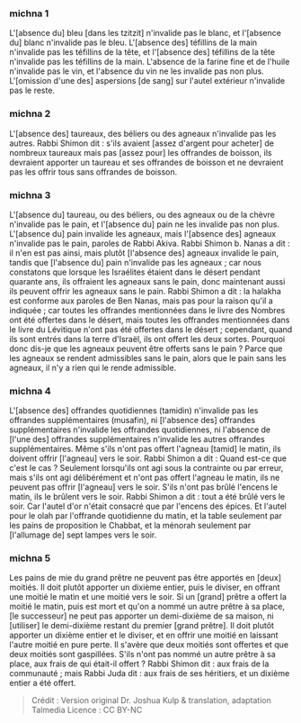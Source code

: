 
### michna 1
L'[absence du] bleu [dans les tzitzit] n'invalide pas le blanc, et l'[absence du] blanc n'invalide pas le bleu. L'[absence des] téfillins de la main n'invalide pas les téfillins de la tête, et l'[absence des] téfillins de la tête n'invalide pas les téfillins de la main. L'absence de la farine fine et de l'huile n'invalide pas le vin, et l'absence du vin ne les invalide pas non plus. L'[omission d'une des] aspersions [de sang] sur l'autel extérieur n'invalide pas le reste.

### michna 2
L'[absence des] taureaux, des béliers ou des agneaux n'invalide pas les autres. Rabbi Shimon dit : s'ils avaient [assez d'argent pour acheter] de nombreux taureaux mais pas [assez pour] les offrandes de boisson, ils devraient apporter un taureau et ses offrandes de boisson et ne devraient pas les offrir tous sans offrandes de boisson.

### michna 3
L'[absence du] taureau, ou des béliers, ou des agneaux ou de la chèvre n'invalide pas le pain, et l'[absence du] pain ne les invalide pas non plus. L'[absence du] pain invalide les agneaux, mais l'[absence des] agneaux n'invalide pas le pain, paroles de Rabbi Akiva. Rabbi Shimon b. Nanas a dit : il n'en est pas ainsi, mais plutôt [l'absence des] agneaux invalide le pain, tandis que [l'absence du] pain n'invalide pas les agneaux ; car nous constatons que lorsque les Israélites étaient dans le désert pendant quarante ans, ils offraient les agneaux sans le pain, donc maintenant aussi ils peuvent offrir les agneaux sans le pain. Rabbi Shimon a dit : la halakha est conforme aux paroles de Ben Nanas, mais pas pour la raison qu'il a indiquée ; car toutes les offrandes mentionnées dans le livre des Nombres ont été offertes dans le désert, mais toutes les offrandes mentionnées dans le livre du Lévitique n'ont pas été offertes dans le désert ; cependant, quand ils sont entrés dans la terre d'Israël, ils ont offert les deux sortes. Pourquoi donc dis-je que les agneaux peuvent être offerts sans le pain ? Parce que les agneaux se rendent admissibles sans le pain, alors que le pain sans les agneaux, il n'y a rien qui le rende admissible.

### michna 4
L'[absence des] offrandes quotidiennes (tamidin) n'invalide pas les offrandes supplémentaires (musafin), ni [l'absence des] offrandes supplémentaires n'invalide les offrandes quotidiennes, ni l'absence de [l'une des] offrandes supplémentaires n'invalide les autres offrandes supplémentaires. Même s'ils n'ont pas offert l'agneau [tamid] le matin, ils doivent offrir [l'agneau] vers le soir. Rabbi Shimon a dit : Quand est-ce que c'est le cas ? Seulement lorsqu'ils ont agi sous la contrainte ou par erreur, mais s'ils ont agi délibérément et n'ont pas offert l'agneau le matin, ils ne peuvent pas offrir [l'agneau] vers le soir. S'ils n'ont pas brûlé l'encens le matin, ils le brûlent vers le soir. Rabbi Shimon a dit : tout a été brûlé vers le soir. Car l'autel d'or n'était consacré que par l'encens des épices. Et l'autel pour le olah par l'offrande quotidienne du matin, et la table seulement par les pains de proposition le Chabbat, et la ménorah seulement par [l'allumage de] sept lampes vers le soir.

### michna 5
Les pains de mie du grand prêtre ne peuvent pas être apportés en [deux] moitiés. Il doit plutôt apporter un dixième entier, puis le diviser, en offrant une moitié le matin et une moitié vers le soir. Si un [grand] prêtre a offert la moitié le matin, puis est mort et qu'on a nommé un autre prêtre à sa place, [le successeur] ne peut pas apporter un demi-dixième de sa maison, ni [utiliser] le demi-dixième restant du premier [grand prêtre]. Il doit plutôt apporter un dixième entier et le diviser, et en offrir une moitié en laissant l'autre moitié en pure perte. Il s'avère que deux moitiés sont offertes et que deux moitiés sont gaspillées. S'ils n'ont pas nommé un autre prêtre à sa place, aux frais de qui était-il offert ? Rabbi Shimon dit : aux frais de la communauté ; mais Rabbi Juda dit : aux frais de ses héritiers, et un dixième entier a été offert.

>Crédit : Version original Dr. Joshua Kulp & translation, adaptation Talmedia
>Licence : CC BY-NC